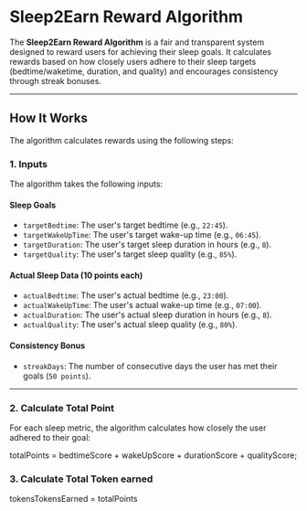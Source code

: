 # Sleep2Earn Reward Algorithm

The **Sleep2Earn Reward Algorithm** is a fair and transparent system designed to reward users for achieving their sleep goals. It calculates rewards based on how closely users adhere to their sleep targets (bedtime/waketime, duration, and quality) and encourages consistency through streak bonuses.

---

## **How It Works**

The algorithm calculates rewards using the following steps:

### **1. Inputs**
The algorithm takes the following inputs:

#### **Sleep Goals**
- `targetBedtime`: The user's target bedtime (e.g., `22:45`).
- `targetWakeUpTime`: The user's target wake-up time (e.g., `06:45`).
- `targetDuration`: The user's target sleep duration in hours (e.g., `8`).
- `targetQuality`: The user's target sleep quality (e.g., `85%`).

#### **Actual Sleep Data (10 points each)**
- `actualBedtime`: The user's actual bedtime (e.g., `23:00`).
- `actualWakeUpTime`: The user's actual wake-up time (e.g., `07:00`).
- `actualDuration`: The user's actual sleep duration in hours (e.g., `8`).
- `actualQuality`: The user's actual sleep quality (e.g., `80%`).

#### **Consistency Bonus**
- `streakDays`: The number of consecutive days the user has met their goals (`50 points`).

---

### **2. Calculate Total Point**
For each sleep metric, the algorithm calculates how closely the user adhered to their goal:

totalPoints = bedtimeScore + wakeUpScore + durationScore + qualityScore;

### **3. Calculate Total Token earned**

tokensTokensEarned = totalPoints
